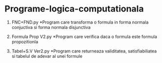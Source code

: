 # Programe-logica-computationala

1. FNC+FND.py *Program care transforma o formula in forma normala conjuctiva si forma normala disjunctiva 

2. Formula Prop V2.py *Program care verifica daca o formula este formula propozitionla

3. Tabel+S.V Ver2.py *Program care returneaza  validitatea, satisfiabiliatea si tabelul de adevar al unei formule 
